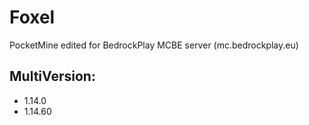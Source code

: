 # Foxel
PocketMine edited for BedrockPlay MCBE server (mc.bedrockplay.eu)

## MultiVersion:
- 1.14.0
- 1.14.60

